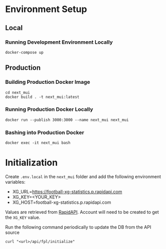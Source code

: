 # Environment Setup
## Local
### Running Development Environment Locally
```
docker-compose up
```
## Production
### Building Production Docker Image
```
cd next_mui
docker build . -t next_mui:latest
```
### Running Production Docker Locally
```
docker run --publish 3000:3000 --name next_mui next_mui
```
### Bashing into Production Docker
```
docker exec -it next_mui bash
```
# Initialization
Create `.env.local` in the `next_mui` folder and add the following environment variables:
* XG_URL=https://football-xg-statistics.p.rapidapi.com
* XG_KEY=<YOUR_KEY>
* XG_HOST=football-xg-statistics.p.rapidapi.com

Values are retrieved from [RapidAPI](https://rapidapi.com/Wolf1984/api/football-xg-statistics/). Account will need to be created to get the `XG_KEY` value.


Run the following command periodically to update the DB from the API source
```
curl "<url>/api/fpl/initialize"
```